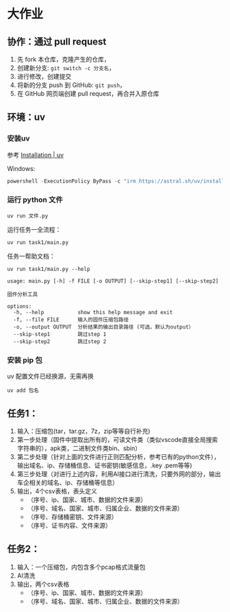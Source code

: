 # 大作业

## 协作：通过 pull request

1. 先 fork 本仓库，克隆产生的仓库，
2. 创建新分支: `git switch -c 分支名`，
3. 进行修改，创建提交
4. 将新的分支 push 到 GitHub: `git push`，
5. 在 GitHub 网页端创建 pull request，再合并入原仓库

## 环境：uv

### 安装uv

参考 [Installation | uv](https://docs.astral.sh/uv/getting-started/installation/)

Windows:
```powershell
powershell -ExecutionPolicy ByPass -c "irm https://astral.sh/uv/install.ps1 | iex"
```

### 运行 python 文件

```shell
uv run 文件.py
```

运行任务一全流程：
```shell
uv run task1/main.py
```

任务一帮助文档：
```shell
uv run task1/main.py --help
```

```
usage: main.py [-h] -f FILE [-o OUTPUT] [--skip-step1] [--skip-step2]

固件分析工具

options:
  -h, --help           show this help message and exit
  -f, --file FILE      输入的固件压缩包路径
  -o, --output OUTPUT  分析结果的输出目录路径 (可选，默认为output）
  --skip-step1         跳过step 1
  --skip-step2         跳过step 2
```

### 安装 pip 包

uv 配置文件已经换源，无需再换

```shell
uv add 包名
```

## 任务1：
1. 输入：压缩包(tar，tar.gz，7z，zip等等自行补充)
2. 第一步处理（固件中提取出所有的，可读文件类（类似vscode直接全局搜索字符串的），apk类，二进制文件类bin、sbin）
3. 第二步处理（针对上面的文件进行正则匹配分析，参考已有的python文件），输出域名、ip、存储桶信息、证书密钥(敏感信息，.key .pem等等)
4. 第三步处理（对进行上述内容，利用AI接口进行清洗，只要外网的部分，输出车企相关的域名、ip、存储桶等信息）
5. 输出，4个csv表格，表头定义
    - （序号、ip、国家、城市、数据的文件来源）
    - （序号、域名、国家、城市、归属企业、数据的文件来源）
    - （序号、存储桶密钥、文件来源）
    - （序号、证书内容、文件来源）


## 任务2：
1. 输入：一个压缩包，内包含多个pcap格式流量包
2. AI清洗
3. 输出，两个csv表格
    - （序号、ip、国家、城市、数据的文件来源）
    - （序号、域名、国家、城市、归属企业、数据的文件来源）
